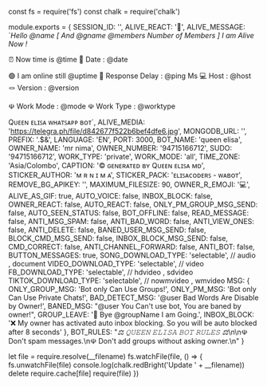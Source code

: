 const fs = require('fs')
const chalk = require('chalk')

module.exports = {
  SESSION_ID: '',
  ALIVE_REACT: '👋',
  ALIVE_MESSAGE: `*Hello @name [ And @gname @members Number of Members ] I am Alive Now !*

⏰ Now time is @time
📅 Date : @date

🟢 I am online still @uptime
🔄 Response Delay : @ping Ms
💻 Host : @host
🪢 Version : @version

☫ Work Mode : @mode
☫ Work Type : @worktype

Qᴜᴇᴇɴ ᴇʟɪꜱᴀ ᴡʜᴀᴛꜱᴀᴘᴘ ʙᴏᴛ`,
  ALIVE_MEDIA: 'https://telegra.ph/file/d842677f522b6bef4dfe6.jpg',
  MONGODB_URL: '', 
  PREFIX: '.$&',
  LANGUAGE: 'EN',
  PORT: 3000,
  BOT_NAME: 'queen elisa',
  OWNER_NAME: 'mr nima',
  OWNER_NUMBER: '94715166712',
  SUDO: '94715166712',
  WORK_TYPE: 'private',
  WORK_MODE: 'all',
  TIME_ZONE: 'Asia/Colombo',
  CAPTION: '© ɢᴇɴᴇʀᴀᴛᴇᴅ ʙʏ Qᴜᴇᴇɴ ᴇʟɪꜱᴀ ᴍᴅ',
  STICKER_AUTHOR: 'ᴍ ʀ  ɴ ɪ ᴍ ᴀ',
  STICKER_PACK: 'ᴇʟɪꜱᴀᴄᴏᴅᴇʀꜱ - ᴡᴀʙᴏᴛ',
  REMOVE_BG_APIKEY: '',
  MAXIMUM_FILESIZE: 90,
  OWNER_R_EMOJI: '💻',
  ALIVE_AS_GIF: true,
  AUTO_VOICE: false,
  INBOX_BLOCK: false,
  OWNER_REACT: false,
  AUTO_REACT: false,
  ONLY_PM_GROUP_MSG_SEND: false,
  AUTO_SEEN_STATUS: false,
  BOT_OFFLINE: false,
  READ_MESSAGE: false,
  ANTI_MSG_SPAM: false,
  ANTI_BAD_WORD: false,
  ANTI_VIEW_ONES: false,
  ANTI_DELETE: false,
  BANED_USER_MSG_SEND: false,
  BLOCK_CMD_MSG_SEND: false,
  INBOX_BLOCK_MSG_SEND: false,
  CMD_CORRECT: false,
  ANTI_CHANNEL_FORWARD: false,
  ANTI_BOT: false,
  BUTTON_MESSAGES: true,
  SONG_DOWNLOAD_TYPE: 'selectable', // audio , document
  VIDEO_DOWNLOAD_TYPE: 'selectable', // video
  FB_DOWNLOAD_TYPE: 'selectable', // hdvideo , sdvideo
  TIKTOK_DOWNLOAD_TYPE: 'selectable', // nowmvideo , wmvideo
  MSG: {
    ONLY_GROUP_MSG: 'Bot only Can Use Groups!',
    ONLY_PM_MSG: 'Bot only Can Use Private Chats!',
    BAD_DETECT_MSG: '@user Bad Words Are Disable by Owner!',
    BANED_MSG: "@user You Can't use bot, You are baned by owner!",
    GROUP_LEAVE: '👋 Bye @groupName I am Going.',
    INBOX_BLOCK:
      '❌ My owner has activated auto inbox blocking. So you will be auto blocked after 8 seconds'
  },
  BOT_RULES:
    "*⚖️ 𝚀𝚄𝙴𝙴𝙽 𝙴𝙻𝙸𝚂𝙰 𝙱𝙾𝚃 𝚁𝚄𝙻𝙴𝚂 ⚖️*\n\n☫ Don't spam messages.\n☫ Don't add groups without asking owner.\n"
}

let file = require.resolve(__filename)
fs.watchFile(file, () => {
  fs.unwatchFile(file)
  console.log(chalk.redBright('Update ' + __filename))
  delete require.cache[file]
  require(file)
})
